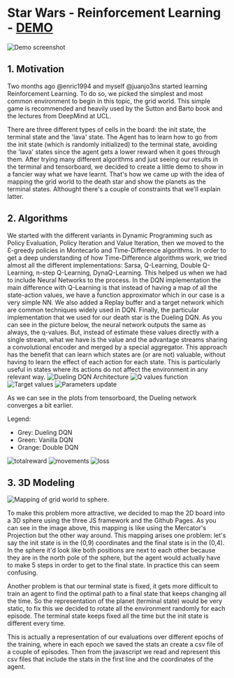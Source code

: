 # Star Wars - Reinforcement Learning - [DEMO](https://juanjo3ns.github.io/starwars-RL/)
  ![Demo screenshot](https://user-images.githubusercontent.com/16901615/58427541-32fbdb80-80a0-11e9-9c91-bbee5a78d664.png)


##  1. Motivation
Two months ago @enric1994 and myself @juanjo3ns started learning Reinforcement Learning. To do so, we picked the simplest and most common environment to begin in this topic, the grid world. This simple game is recommended and heavily used by the Sutton and Barto book and the lectures from DeepMind at UCL. 

There are three different types of cells in the board: the init state, the terminal state and the 'lava' state. The Agent has to learn how to go from the init state (which is randomly initialized) to the terminal state, avoiding the 'lava' states since the agent gets a lower reward when it goes through them. After trying many different algorithms and just seeing our results in the terminal and tensorboard, we decided to create a little demo to show in a fancier way what we have learnt. That's how we came up with the idea of mapping the grid world to the death star and show the planets as the terminal states. Althought there's a couple of constraints that we'll explain latter.



##  2. Algorithms
We started with the different variants in Dynamic Programming such as Policy Evaluation, Policy Iteration and Value Iteration, then we moved to the Ɛ-greedy policies in Montecarlo and Time-Difference algorithms. In order to get a deep understanding of how Time-Difference algorithms work, we tried almost all the different implementations: Sarsa, Q-Learning, Double Q-Learning, n-step Q-Learning, DynaQ-Learning. This helped us when we had to include Neural Networks to the process. In the DQN implementation the main difference with Q-Learning is that instead of having a map of all the state-action values, we have a function approximator which in our case is a very simple NN. We also added a Replay buffer and a target network which are common techniques widely used in DQN. Finally, the particular implementation that we used for our death star is the Dueling DQN. As you can see in the picture below, the neural network outputs the same as always, the q-values. But, instead of estimate these values directly with a single stream, what we have is the value and the advantage streams sharing a convolutional encoder and merged by a special aggregator. This approach has the benefit that can learn which states are (or are not) valuable, without having to learn the effect of each action for each state. This is particularly useful in states where its actions do not affect the environment in any relevant way.
![Dueling DQN Architecture](https://user-images.githubusercontent.com/16901615/58418557-574bbe00-8088-11e9-879a-3bc37e7e841b.png)
![Q values function](https://user-images.githubusercontent.com/16901615/58418568-5dda3580-8088-11e9-8c85-5c5708826f41.png)
![Target values](https://user-images.githubusercontent.com/16901615/58425154-69822800-8099-11e9-8f82-cc3ffd3483bd.png)
![Parameters update](https://user-images.githubusercontent.com/16901615/58425598-78b5a580-809a-11e9-928e-e564cec197b2.png)


As we can see in the plots from tensorboard, the Dueling network converges a bit earlier.

Legend:
* Grey: Dueling DQN
* Green: Vanilla DQN
* Orange: Double DQN

![totalreward](https://user-images.githubusercontent.com/16901615/58426311-60df2100-809c-11e9-95e0-a560c7914880.png)
![movements](https://user-images.githubusercontent.com/16901615/58426309-60df2100-809c-11e9-9f6c-b5991426fe38.png)
![loss](https://user-images.githubusercontent.com/16901615/58426308-60df2100-809c-11e9-9d9b-04d7b212ca88.png)



##  3. 3D Modeling
![Mapping of grid world to sphere.](https://user-images.githubusercontent.com/16901615/58416457-edc8b100-8081-11e9-8737-a19ea921cd8d.png)

To make this problem more attractive, we decided to map the 2D board into a 3D sphere using the three JS framework and the Github Pages. As you can see in the image above, this mapping is like using the Mercator's Projection but the other way around. This mapping arises one problem: let's say the init state is in the (0,9) coordinates and the final state is in the (0,4). In the sphere it'd look like both positions are next to each other because they are in the north pole of the sphere, but the agent would actually have to make 5 steps in order to get to the final state. In practice this can seem confusing. 

Another problem is that our terminal state is fixed, it gets more difficult to train an agent to find the optimal path to a final state that keeps changing all the time. So the representation of the planet (terminal state) would be very static, to fix this we decided to rotate all the environment randomly for each episode. The terminal state keeps fixed all the time but the init state is different every time. 

This is actually a representation of our evaluations over different epochs of the training, where in each epoch we saved the stats an create a csv file of a couple of episodes. Then from the javascript we read and represent this csv files that include the stats in the first line and the coordinates of the agent.

